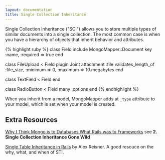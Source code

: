 ```yaml
---
layout: documentation
title: Single Collection Inheritance
---
```


Single Collection Inheritance ("SCI") allows you to store multiple types of similar documents into a single collection. The most common case is when you have a hierarchy of objects that inherit behavior and attributes.

{% highlight ruby %}
class Field
  include MongoMapper::Document
  key :name, :required => true
end

class FileUpload < Field
  plugin Joint
  attachment :file
  validates_length_of :file_size, :minimum => 0, :maximum => 10.megabytes
end

class TextField < Field
end

class RadioButton < Field
  many :options
end
{% endhighlight %}

When you inherit from a model, MongoMapper adds at `_type` attribute to your model, which is set when your model is created.

Extra Resources
---------------

[Why I Think Mongo is to Databases What Rails was to Frameworks](http://railstips.org/blog/archives/2009/12/18/why-i-think-mongo-is-to-databases-what-rails-was-to-frameworks/) see **2. Single Collection Inheritance Gone Wild**

[Single Table Inheritance in Rails](http://code.alexreisner.com/articles/single-table-inheritance-in-rails.html) by Alex Reisner. A good resouce on the why, what, and when of STI.
